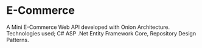 # E-Commerce
A Mini E-Commerce Web API developed with Onion Architecture.
Technologies used;
C# ASP .Net Entity Framework Core,
Repository Design Patterns.
